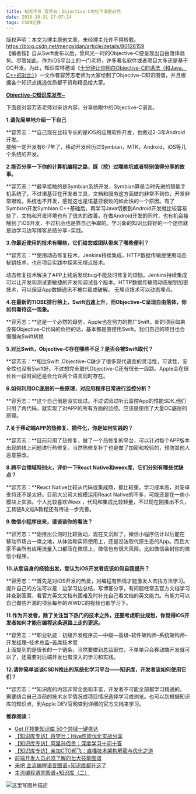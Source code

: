 ```yaml
---
title: 知无不言 容芳志：Objective-C地位下滑是必然
date: 2016-10-31 17:07:14
tags: CSDN迁移
---
```

 版权声明：本文为博主原创文章，未经博主允许不得转载。 https://blog.csdn.net/mengyidan/article/details/80126159   
  【编者按】自从Swift发布以后，曾风光一时的Objective-C便呈现出自由落体趋势。尽管如此，作为iOS平台上的一门老将，许多著名软件或者项目大多还是基于OC开发。为此，知识库特邀请《[十分钟让你明白Objective-C的语法（和Java、C++的对比）](http://blog.csdn.net/totogo2010/article/details/7632384)》一文作者容芳志老师为大家绘制了Objective-C知识图谱，并且根据各个知识点挑选优质都干货和精品给大家。

**[Objective-C知识库发布~](http://lib.csdn.net/base/objective-c)**

下面是对容芳志老师对采访内容，分享他眼中的Objective-C语言。

**1.请先简单地介绍一下自己**

**容芳志：**自己现在比较专长的是iOS的应用软件开发，也做过2-3年Android开发。   
 接触一定开发有6-7年了，移动开发经历过Symbian，MTK，Android，iOS等几个系统的开发。

**2.能否分享一下你的计算机编程之路，踩（挖）过哪些坑或者特别值得分享的故事。**

**容芳志：**最早接触的是Symbian系统开发，Symbian算是当时先进的智能手机系统了。不过诺基亚在开发者工具，文档和服务这方面做的非常不到位，开发非常艰难，系统也不开发，感觉这也是诺基亚衰败的如此快的一个原因。有了Symbian开发Symbian C++基础后，再学习Java切换到Android开发就比较容易些了，文档和开发环境也有了很大的改善。在做Android开发的同时，也有机会接触到了iOS开发，不过机会也是靠自己争取的。学习新的知识比较好的一个途径就是边学习边写博客总结分享+实践。

**3.你最近使用的技术有哪些，它们给您或团队带来了哪些便利？**

**容芳志：**使用动态修复技术，Jenkins持续集成，HTTP数据传输层使用动态秘钥技术，也在项目实践中探索无埋点技术。

动态修复技术解决了APP上线后发现bug不能及时修复的烦恼。Jenkins持续集成可以让开发和测试更敏捷的开发和调试各个版本。HTTP数据传输用动态秘钥加密技术，可以保证App数据通讯不被拦截或破解。 无埋点技术可以动态埋点。 

**4.在最新的TIOBE排行榜上，Swift迅速上升，而Objective-C呈现自由落体，你如何看待这一现象。**

**容芳志：**这是一个必然的趋势，Apple也在努力的推广Swift，新的项目如果没有Objective-C代码的负担的话，基本都是直接用Swift。我们自己的项目也会慢慢向Swift转换

**5.对比Swift，Objective-C存在哪些不足？是否会被Swift取代？**

**容芳志：**相比Swift ,Objective-C缺少了很多现代语言的灵活性，可读性，安全性也没有Swift好。不过想完全取代Objective-C还有很长一段路。Apple会在很长长一段时间还是会允许两个语言同时存在。

**6.如何利用OC底层的一些原理，对应用程序日常进行监控分析？**

**容芳志：**这个自己倒是没实现过。不过试验过听云监控App的性能SDK,他们只用了两代码，就实现了对APP的所有方面的监控。应该是使用了大量OC底层的原理。

**7.关于移动端APP的热修复、插件化，你是如何实践的？**

**容芳志：**目前只用了热修复，做了一个热修复的平台，可以针对每个APP版本出现的线上问题进行热修复。当然热修复补丁也是做了加密和校验的，预防其他人恶意篡改。

**8.跨平台领域特别火，评价一下React Native和weex库，它们分别有哪些优缺点？**

**容芳志：**React Native比较从代码或集成商，都比较重。学习成本高，对安卓支持还不是太好。目前大公司大规模运用React Native的不多，可能还是在一些小模块上实验。个人比较喜欢Weex ，代码和集成比较轻量，不过现在刚推出不久，工具链&文档&教程还有待进一步完善。

**9.微信小程序出来，请谈谈你的看法？**

**容芳志：**刚推出公测时比较轰动，现在又沉默了。微信小程序估计以后能在移动市场占一席之地，从体验和实际使用上，还是没法取代原生态的App。而且大家不会所有应用流量入口都压在微信上，微信也有很大风险，比如微信会封你的微信小程序。

**10.从您自身的经验出发，您认为iOS开发者应该如何自我提升？**

**容芳志：**首先是对iOS开发的热爱，对编程有热情才能激发人去找方法学习。   
 提升自己的方法可以是：边学习边总结，写博客分享，有问题经常去官方文档学习并查到答案，看官方英文文档有困难及时补充自己看文档的英文能力。有能力可以自己做些开源的项目每年的WWDC的视频也都学习下。

**11.作为开发者，除了关注当下热门的技术之外，还要考虑职业规划，你觉得iOS开发者如何才能在编程这条道路上走的更远。**

**容芳志：**职业轨迹：初级开发程序员—中级—高级–软件架构师–系统架构师–开发经理–技术总监–首席技术官   
 上面提到的是很长的一个链条，当然要做到总监职位，不单单只会移动端开发就可以了，还需要对后端开发也有深入的学习和实践。

**12.请你简单谈谈CSDN推出的系统化学习平台——知识库，开发者该如何使用它们？**

**容芳志：**知识库的内容非常全面和丰富，开发者不可能全部都学习精通的。需要结合自己当前的技术水平情况或项目情况选择学习或浏览。也可以到根据知识库的知识点，到Apple DEV官网查到详细的官方文档来学习。

**推荐阅读：**


  * [Get IT技能知识库 50个领域一键直达]() 
  * [【知识库专访】蒋守壮：Hive性能优化实战分享]() 
  * [【知识库专访】阿里孙佰贵：深度学习十问十答]() 
  * [【知识库专访】亲加CTO郝飞：直播技术架构解密与优化之道]() 
  * [前端开发人员必须了解的七大技能图谱]() 
  * [来吧 主流编程语言图谱+知识库都在这了]() 
  * [主流编程语言图谱+知识库（二）]() 

![这里写图片描述](https://img-blog.csdn.net/20161025153646751)

   
  